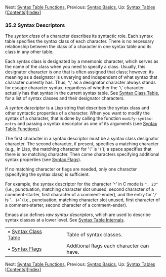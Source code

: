 

Next: [Syntax Table Functions](Syntax-Table-Functions.html), Previous: [Syntax Basics](Syntax-Basics.html), Up: [Syntax Tables](Syntax-Tables.html)   \[[Contents](index.html#SEC_Contents "Table of contents")]\[[Index](Index.html "Index")]

### 35.2 Syntax Descriptors

The *syntax class* of a character describes its syntactic role. Each syntax table specifies the syntax class of each character. There is no necessary relationship between the class of a character in one syntax table and its class in any other table.

Each syntax class is designated by a mnemonic character, which serves as the name of the class when you need to specify a class. Usually, this designator character is one that is often assigned that class; however, its meaning as a designator is unvarying and independent of what syntax that character currently has. Thus, ‘`\`’ as a designator character always stands for escape character syntax, regardless of whether the ‘`\`’ character actually has that syntax in the current syntax table. See [Syntax Class Table](Syntax-Class-Table.html), for a list of syntax classes and their designator characters.

A *syntax descriptor* is a Lisp string that describes the syntax class and other syntactic properties of a character. When you want to modify the syntax of a character, that is done by calling the function `modify-syntax-entry` and passing a syntax descriptor as one of its arguments (see [Syntax Table Functions](Syntax-Table-Functions.html)).

The first character in a syntax descriptor must be a syntax class designator character. The second character, if present, specifies a matching character (e.g., in Lisp, the matching character for ‘`(`’ is ‘`)`’); a space specifies that there is no matching character. Then come characters specifying additional syntax properties (see [Syntax Flags](Syntax-Flags.html)).

If no matching character or flags are needed, only one character (specifying the syntax class) is sufficient.

For example, the syntax descriptor for the character ‘`*`’ in C mode is `". 23"` (i.e., punctuation, matching character slot unused, second character of a comment-starter, first character of a comment-ender), and the entry for ‘`/`’ is ‘`. 14`’ (i.e., punctuation, matching character slot unused, first character of a comment-starter, second character of a comment-ender).

Emacs also defines *raw syntax descriptors*, which are used to describe syntax classes at a lower level. See [Syntax Table Internals](Syntax-Table-Internals.html).

|                                                 |    |                                           |
| :---------------------------------------------- | -- | :---------------------------------------- |
| • [Syntax Class Table](Syntax-Class-Table.html) |    | Table of syntax classes.                  |
| • [Syntax Flags](Syntax-Flags.html)             |    | Additional flags each character can have. |

Next: [Syntax Table Functions](Syntax-Table-Functions.html), Previous: [Syntax Basics](Syntax-Basics.html), Up: [Syntax Tables](Syntax-Tables.html)   \[[Contents](index.html#SEC_Contents "Table of contents")]\[[Index](Index.html "Index")]
